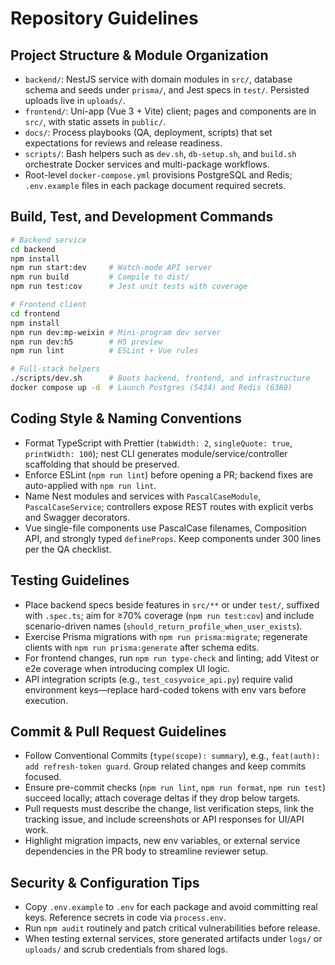 # Repository Guidelines

## Project Structure & Module Organization
- `backend/`: NestJS service with domain modules in `src/`, database schema and seeds under `prisma/`, and Jest specs in `test/`. Persisted uploads live in `uploads/`.
- `frontend/`: Uni-app (Vue 3 + Vite) client; pages and components are in `src/`, with static assets in `public/`.
- `docs/`: Process playbooks (QA, deployment, scripts) that set expectations for reviews and release readiness.
- `scripts/`: Bash helpers such as `dev.sh`, `db-setup.sh`, and `build.sh` orchestrate Docker services and multi-package workflows.
- Root-level `docker-compose.yml` provisions PostgreSQL and Redis; `.env.example` files in each package document required secrets.

## Build, Test, and Development Commands
```bash
# Backend service
cd backend
npm install
npm run start:dev     # Watch-mode API server
npm run build         # Compile to dist/
npm run test:cov      # Jest unit tests with coverage

# Frontend client
cd frontend
npm install
npm run dev:mp-weixin # Mini-program dev server
npm run dev:h5        # H5 preview
npm run lint          # ESLint + Vue rules

# Full-stack helpers
./scripts/dev.sh      # Boots backend, frontend, and infrastructure
docker compose up -d  # Launch Postgres (5434) and Redis (6380)
```

## Coding Style & Naming Conventions
- Format TypeScript with Prettier (`tabWidth: 2`, `singleQuote: true`, `printWidth: 100`); nest CLI generates module/service/controller scaffolding that should be preserved.
- Enforce ESLint (`npm run lint`) before opening a PR; backend fixes are auto-applied with `npm run lint`.
- Name Nest modules and services with `PascalCaseModule`, `PascalCaseService`; controllers expose REST routes with explicit verbs and Swagger decorators.
- Vue single-file components use PascalCase filenames, Composition API, and strongly typed `defineProps`. Keep components under 300 lines per the QA checklist.

## Testing Guidelines
- Place backend specs beside features in `src/**` or under `test/`, suffixed with `.spec.ts`; aim for ≥70% coverage (`npm run test:cov`) and include scenario-driven names (`should_return_profile_when_user_exists`).
- Exercise Prisma migrations with `npm run prisma:migrate`; regenerate clients with `npm run prisma:generate` after schema edits.
- For frontend changes, run `npm run type-check` and linting; add Vitest or e2e coverage when introducing complex UI logic.
- API integration scripts (e.g., `test_cosyvoice_api.py`) require valid environment keys—replace hard-coded tokens with env vars before execution.

## Commit & Pull Request Guidelines
- Follow Conventional Commits (`type(scope): summary`), e.g., `feat(auth): add refresh-token guard`. Group related changes and keep commits focused.
- Ensure pre-commit checks (`npm run lint`, `npm run format`, `npm run test`) succeed locally; attach coverage deltas if they drop below targets.
- Pull requests must describe the change, list verification steps, link the tracking issue, and include screenshots or API responses for UI/API work.
- Highlight migration impacts, new env variables, or external service dependencies in the PR body to streamline reviewer setup.

## Security & Configuration Tips
- Copy `.env.example` to `.env` for each package and avoid committing real keys. Reference secrets in code via `process.env`.
- Run `npm audit` routinely and patch critical vulnerabilities before release.
- When testing external services, store generated artifacts under `logs/` or `uploads/` and scrub credentials from shared logs.

